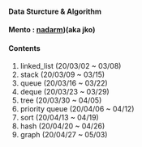 #### Data Sturcture & Algorithm

#### Mento : [nadarm](github.com/nadarm/42-algorithm))(aka jko)

#### Contents
1. linked_list	(20/03/02 ~ 03/08)
1. stack		(20/03/09 ~ 03/15)
1. queue		(20/03/16 ~ 03/22)
1. deque		(20/03/23 ~ 03/29)
1. tree			(20/03/30 ~ 04/05)
1. priority queue (20/04/06 ~ 04/12)
1. sort			(20/04/13 ~ 04/19)
1. hash			(20/04/20 ~ 04/26)
1. graph		(20/04/27 ~ 05/03)

